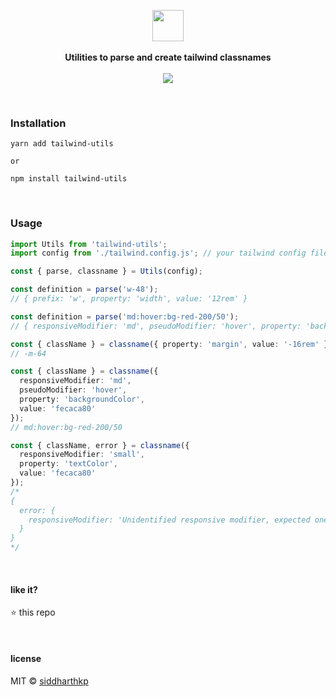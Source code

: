<p align="center">
  <img src="https://avatars2.githubusercontent.com/u/71650913?s=200&v=4" height="50px"/>
  <br><br>
  <b>Utilities to parse and create tailwind classnames</b>
  <br><br/>
  <img src="https://github.com/ui-devtools/tailwind-utils/actions/workflows/test.yml/badge.svg"/>
</p>

&nbsp;

### Installation

```
yarn add tailwind-utils

or

npm install tailwind-utils
```

&nbsp;

### Usage

```ts
import Utils from 'tailwind-utils';
import config from './tailwind.config.js'; // your tailwind config file, optional

const { parse, classname } = Utils(config);

const definition = parse('w-48');
// { prefix: 'w', property: 'width', value: '12rem' }

const definition = parse('md:hover:bg-red-200/50');
// { responsiveModifier: 'md', pseudoModifier: 'hover', property: 'backgroundColor' value: '#fecaca80' }

const { className } = classname({ property: 'margin', value: '-16rem' });
// -m-64

const { className } = classname({
  responsiveModifier: 'md',
  pseudoModifier: 'hover',
  property: 'backgroundColor',
  value: 'fecaca80'
});
// md:hover:bg-red-200/50

const { className, error } = classname({
  responsiveModifier: 'small',
  property: 'textColor',
  value: 'fecaca80'
});
/*
{
  error: {
    responsiveModifier: 'Unidentified responsive modifier, expected one of [sm, md, lg, xl, 2xl], got small'
  }
}
*/
```

&nbsp;

#### like it?

:star: this repo

&nbsp;

#### license

MIT © [siddharthkp](https://github.com/siddharthkp)
